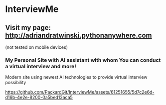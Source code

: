 # InterviewMe

## Visit my page: http://adriandratwinski.pythonanywhere.com
(not tested on mobile devices)

### My Personal Site with AI assistant with whom You can conduct a virtual interview and more!

Modern site using newest AI technologies to provide virtual interview possibility

https://github.com/PackardGit/InterviewMe/assets/61251655/5d7c2e6d-d16b-4e2e-8200-0a5bed13aca5

